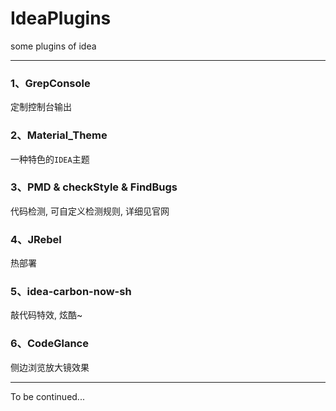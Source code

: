 # IdeaPlugins
some plugins of idea

---
### 1、GrepConsole

定制控制台输出

### 2、Material_Theme

一种特色的`IDEA`主题

### 3、PMD & checkStyle & FindBugs

代码检测, 可自定义检测规则, 详细见官网

### 4、JRebel

热部署

### 5、idea-carbon-now-sh

敲代码特效, 炫酷~

### 6、CodeGlance

侧边浏览放大镜效果

---
To be continued...
